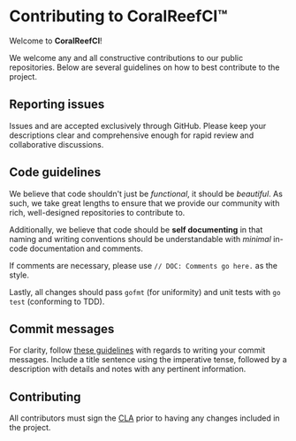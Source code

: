 # Contributing to CoralReefCI&trade;

Welcome to **CoralReefCI**!  

We welcome any and all constructive contributions to our public repositories.
Below are several guidelines on how to best contribute to the project.  

## Reporting issues

Issues and are accepted exclusively through GitHub. Please keep your
descriptions clear and comprehensive enough for rapid review and collaborative
discussions.  

## Code guidelines

We believe that code shouldn't just be *functional*, it should be *beautiful*.
As such, we take great lengths to ensure that we provide our community with
rich, well-designed repositories to contribute to.  

Additionally, we believe that code should be **self documenting** in that
naming and writing conventions should be understandable with *minimal* in-code
documentation and comments.  

If comments are necessary, please use `// DOC: Comments go here.` as the
style.  

Lastly, all changes should pass `gofmt` (for uniformity) and unit tests with
`go test` (conforming to TDD).  

## Commit messages

For clarity, follow [these guidelines](http://chris.beams.io/posts/git-commit/)
with regards to writing your commit messages. Include a title sentence using
the imperative tense, followed by a description with details and notes with any
pertinent information.

## Contributing

All contributors must sign the [CLA](https://cla-assistant.io/) prior to having
any changes included in the project.  
